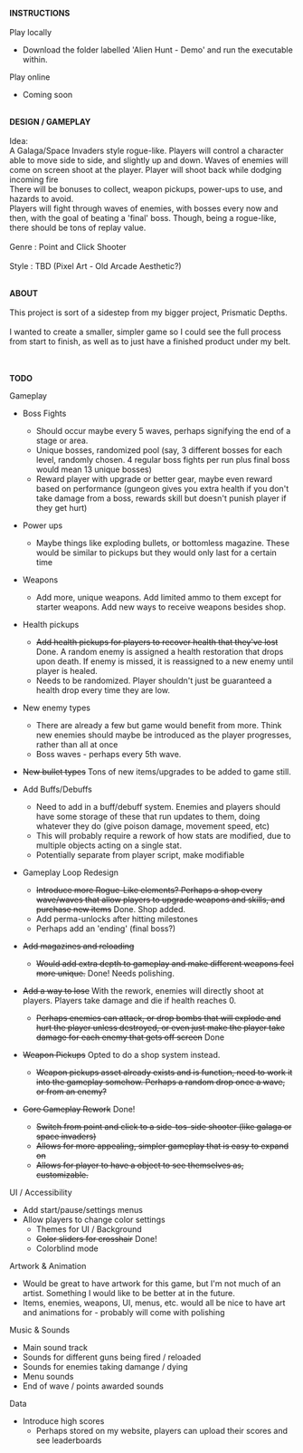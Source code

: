**INSTRUCTIONS**</br></br>
Play locally
- Download the folder labelled 'Alien Hunt - Demo' and run the executable within.

Play online
- Coming soon</br></br>

**DESIGN / GAMEPLAY**
</br></br>
Idea: </br>
A Galaga/Space Invaders style rogue-like. Players will control a character able to move side to side, and slightly up and down. Waves of enemies will come on screen shoot at the player. Player will shoot back while dodging incoming fire</br>
There will be bonuses to collect, weapon pickups, power-ups to use, and hazards to avoid.</br>
Players will fight through waves of enemies, with bosses every now and then, with the goal of beating a 'final' boss. Though, being a rogue-like, there should be tons of replay value.</br></br>
Genre : Point and Click Shooter</br></br>
Style : TBD (Pixel Art - Old Arcade Aesthetic?)</br></br>

**ABOUT**</br></br>
This project is sort of a sidestep from my bigger project, Prismatic Depths.</br></br>
I wanted to create a smaller, simpler game so I could see the full process from start to finish, as well as to just have a finished product under my belt.
</br></br></br>

**TODO**</br>



Gameplay
- Boss Fights
    - Should occur maybe every 5 waves, perhaps signifying the end of a stage or area.
    - Unique bosses, randomized pool (say, 3 different bosses for each level, randomly chosen. 4 regular boss fights per run plus final boss would mean 13 unique bosses)
    - Reward player with upgrade or better gear, maybe even reward based on performance (gungeon gives you extra health if you don't take damage from a boss, rewards skill but doesn't punish player if they get hurt)
- Power ups
  - Maybe things like exploding bullets, or bottomless magazine. These would be similar to pickups but they would only last for a certain time
- Weapons
  - Add more, unique weapons. Add limited ammo to them except for starter weapons. Add new ways to receive weapons besides shop.


- Health pickups
  - ~~Add health pickups for players to recover health that they've lost~~ Done. A random enemy is assigned a health restoration that drops upon death. If enemy is missed, it is reassigned to a new enemy until player is healed.
  - Needs to be randomized. Player shouldn't just be guaranteed a health drop every time they are low.
- New enemy types
  - There are already a few but game would benefit from more. Think new enemies should maybe be introduced as the player progresses, rather than all at once
  - Boss waves - perhaps every 5th wave.
- ~~New bullet types~~ Tons of new items/upgrades to be added to game still.
- Add Buffs/Debuffs
    - Need to add in a buff/debuff system. Enemies and players should have some storage of these that run updates to them, doing whatever they do (give poison damage, movement speed, etc)
    - This will probably require a rework of how stats are modified, due to multiple objects acting on a single stat.
    - Potentially separate from player script, make modifiable
- Gameplay Loop Redesign
  - ~~Introduce more Rogue-Like elements? Perhaps a shop every wave/waves that allow players to upgrade weapons and skills, and purchase new items~~ Done. Shop added.
  - Add perma-unlocks after hitting milestones
  - Perhaps add an 'ending' (final boss?)

- ~~Add magazines and reloading~~
  - ~~Would add extra depth to gameplay and make different weapons feel more unique.~~ Done! Needs polishing.
- ~~Add a way to lose~~ With the rework, enemies will directly shoot at players. Players take damage and die if health reaches 0.
  - ~~Perhaps enemies can attack, or drop bombs that will explode and hurt the player unless destroyed, or even just make the player take damage for each enemy that gets off screen~~ Done
- ~~Weapon Pickups~~ Opted to do a shop system instead.
  - ~~Weapon pickups asset already exists and is function, need to work it into the gameplay somehow. Perhaps a random drop once a wave, or from an enemy?~~
 
- ~~Core Gameplay Rework~~ Done!
  - ~~Switch from point and click to a side-tos-side shooter (like galaga or space invaders)~~
  - ~~Allows for more appealing, simpler gameplay that is easy to expand on~~
  - ~~Allows for player to have a object to see themselves as, customizable.~~

 UI / Accessibility
 - Add start/pause/settings menus
  - Allow players to change color settings
    - Themes for UI / Background
    - ~~Color sliders for crosshair~~ Done!
    - Colorblind mode

Artwork & Animation</br>
- Would be great to have artwork for this game, but I'm not much of an artist. Something I would like to be better at in the future.
- Items, enemies, weapons, UI, menus, etc. would all be nice to have art and animations for - probably will come with polishing

Music & Sounds
- Main sound track
- Sounds for different guns being fired / reloaded
- Sounds for enemies taking damange / dying
- Menu sounds
- End of wave / points awarded sounds
   
Data
  - Introduce high scores
      - Perhaps stored on my website, players can upload their scores and see leaderboards
 

